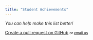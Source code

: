 ```yaml
---
title: "Student Achievements"
---
```


*You can help make this list better!*

[Create a pull request on GitHub](https://github.com/sgsa-wisc/sgsa-wisc.github.io) <small>or [email us](mailto:sgsa@stat.wisc.edu)</small>

